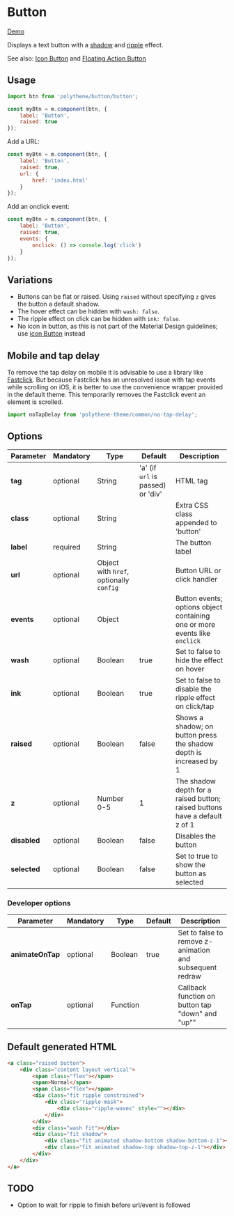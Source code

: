 # Button
<a class="btn-demo" href="http://arthurclemens.github.io/Polythene-examples/index.html#/button">Demo</a>

Displays a text button with a [shadow](#shadow) and [ripple](#ripple) effect.

See also: [Icon Button](#icon-button) and [Floating Action Button](#fab)

## Usage

```javascript
import btn from 'polythene/button/button';

const myBtn = m.component(btn, {
    label: 'Button',
    raised: true
});
```

Add a URL:

```javascript
const myBtn = m.component(btn, {
    label: 'Button',
    raised: true,
    url: {
        href: 'index.html'
    }
});
```

Add an onclick event:

```javascript
const myBtn = m.component(btn, {
    label: 'Button',
    raised: true,
    events: {
        onclick: () => console.log('click')
    }
});
```

## Variations

- Buttons can be flat or raised. Using `raised` without specifying `z` gives the button a default shadow.
- The hover effect can be hidden with `wash: false`.
- The ripple effect on click can be hidden with `ink: false`.
- No icon in button, as this is not part of the Material Design guidelines; use [icon Button](#icon-button) instead


## Mobile and tap delay

To remove the tap delay on mobile it is advisable to use a library like [Fastclick](https://github.com/ftlabs/fastclick). But because Fastclick has an unresolved issue with tap events while scrolling on iOS, it is better to use the convenience wrapper provided in the default theme. This temporarily removes the Fastclick event an element is scrolled.

~~~javascript
import noTapDelay from 'polythene-theme/common/no-tap-delay';
~~~


## Options

**Parameter** | **Mandatory** | **Type**                                | **Default**                       | **Description**
------------- | ------------- | --------------------------------------- | --------------------------------- | --------------------------------------------------------------------------
**tag**       | optional      | String                                  | 'a' (if `url` is passed) or 'div' | HTML tag
**class**     | optional      | String                                  |                                   | Extra CSS class appended to 'button'
**label**     | required      | String                                  |                                   | The button label
**url**       | optional      | Object with `href`, optionally `config` |                                   | Button URL or click handler
**events**    | optional      | Object                                  |                                   | Button events; options object containing one or more events like `onclick`
**wash**      | optional      | Boolean                                 | true                              | Set to false to hide the effect on hover
**ink**       | optional      | Boolean                                 | true                              | Set to false to disable the ripple effect on click/tap
**raised**    | optional      | Boolean                                 | false                             | Shows a shadow; on button press the shadow depth is increased by 1
**z**         | optional      | Number 0-5                              | 1                                 | The shadow depth for a raised button; raised buttons have a default z of 1
**disabled**  | optional      | Boolean                                 | false                             | Disables the button
**selected**  | optional      | Boolean                                 | false                             | Set to true to show the button as selected

### Developer options

**Parameter**    | **Mandatory** | **Type** | **Default** | **Description**
---------------- | ------------- | -------- | ----------- | --------------------------------------------------------
**animateOnTap** | optional      | Boolean  | true        | Set to false to remove z-animation and subsequent redraw
**onTap**        | optional      | Function |             | Callback function on button tap "down" and "up""

## Default generated HTML

```html
<a class="raised button">
    <div class="content layout vertical">
        <span class="flex"></span>
        <span>Normal</span>
        <span class="flex"></span>
        <div class="fit ripple constrained">
            <div class="ripple-mask">
                <div class="ripple-waves" style=""></div>
            </div>
        </div>
        <div class="wash fit"></div>
        <div class="fit shadow">
            <div class="fit animated shadow-bottom shadow-bottom-z-1"></div>
            <div class="fit animated shadow-top shadow-top-z-1"></div>
        </div>
    </div>
</a>
```

## TODO
- Option to wait for ripple to finish before url/event is followed
